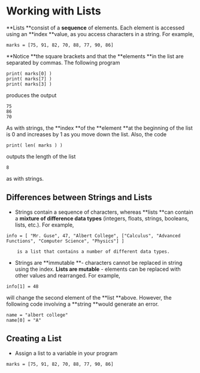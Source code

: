 # Working with Lists

**Lists **consist of a **sequence** of elements. Each element is accessed using an **index **value, as you access characters in a string.  For example,

`marks = [75, 91, 82, 70, 88, 77, 90, 86]`

**Notice **the square brackets and that the **elements **in the list are separated by commas. The following program

```
print( marks[0] )
print( marks[7] )
print( marks[3] )
```

produces the output

```
75
86
70 
```

As with strings, the **index **of the **element **at the beginning of the list is 0 and increases by 1 as you move down the list.  Also, the code

```
print( len( marks ) )
```

outputs the length of the list

```
8 
```

as with strings.

## Differences between Strings and Lists

* Strings contain a sequence of characters, whereas **lists **can contain a **mixture of difference data types** \(integers, floats, strings, booleans, lists, etc.\).  For example,

`info = [ "Mr. Guse", 47, "Albert College", ["Calculus", "Advanced Functions", "Computer Science", "Physics"] ]`

        is a list that contains a number of different data types.

* Strings are **immutable **- characters cannot be replaced in string using the index.  **Lists are mutable** - elements can be replaced with other values and rearranged.  For example,

```
info[1] = 48
```

will change the second element of the **list **above.  However, the following code involving a **string **would generate an error.

```
name = "albert college"
name[0] = "A"
```

## Creating a List

* Assign a list to a variable in your program

```
marks = [75, 91, 82, 70, 88, 77, 90, 86]
```



